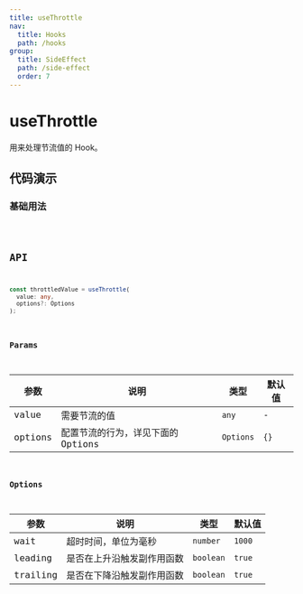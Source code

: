 ```yaml
---
title: useThrottle
nav:
  title: Hooks
  path: /hooks
group:
  title: SideEffect
  path: /side-effect
  order: 7
---
```


# useThrottle

用来处理节流值的 Hook。

## 代码演示

### 基础用法

<code src="./demo/demo1.tsx" />

## API

```typescript
const throttledValue = useThrottle(
  value: any,
  options?: Options
);
```

### Params

| 参数    | 说明                               | 类型      | 默认值 |
| ------- | ---------------------------------- | --------- | ------ |
| value   | 需要节流的值                       | `any`     | -      |
| options | 配置节流的行为，详见下面的 Options | `Options` | `{}`   |

### Options

| 参数     | 说明                       | 类型      | 默认值 |
| -------- | -------------------------- | --------- | ------ |
| wait     | 超时时间，单位为毫秒       | `number`  | `1000` |
| leading  | 是否在上升沿触发副作用函数 | `boolean` | `true` |
| trailing | 是否在下降沿触发副作用函数 | `boolean` | `true` |
